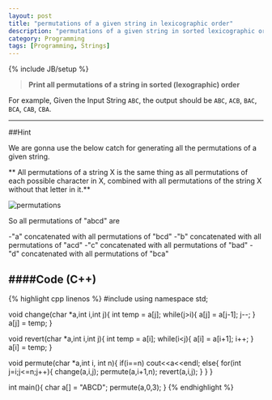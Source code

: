 ```yaml
---
layout: post
title: "permutations of a given string in lexicographic order"
description: "permutations of a given string in sorted lexicographic order"
category: Programming
tags: [Programming, Strings]
---
```

{% include JB/setup %}

> __Print all permutations of a string in sorted (lexographic) order__

For example, Given the Input String `ABC`, the output should be `ABC`, `ACB`, `BAC`, `BCA`, `CAB`, `CBA`.

---

##Hint

We are gonna use the below catch for generating all the permutations of a given string.

** All permutations of a string X is the same thing as all permutations of each possible character in X, combined with all permutations of the string X without that letter in it.**


![permutations]({{http://aakash01.github.io}}/assets/images/Permutation.png)

So all permutations of "abcd" are

-"a" concatenated with all permutations of "bcd"
-"b" concatenated with all permutations of "acd"
-"c" concatenated with all permutations of "bad"
-"d" concatenated with all permutations of "bca"


####Code (C++)
------------------
{% highlight cpp linenos %}
#include<iostream>
using namespace std;

void change(char *a,int i,int j){
	int temp = a[j];
	while(j>i){
		a[j] = a[j-1];
		j--;
	}
	a[j] = temp;
}

void revert(char *a,int i,int j){
	int temp = a[i];
	while(i<j){
		a[i] = a[i+1];
		i++;
	}
	a[i] = temp;
}

void permute(char *a,int i, int n){
	if(i==n)
	cout<<a<<endl;
	else{
		for(int j=i;j<=n;j++){
		change(a,i,j);
		permute(a,i+1,n);
		revert(a,i,j);
		}
	}
}

int main(){
	char a[] = "ABCD";
	permute(a,0,3);
}
{% endhighlight %}